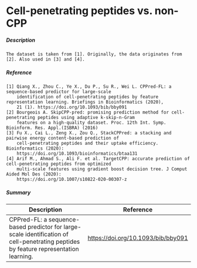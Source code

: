 # Cell-penetrating peptides vs. non-CPP 

##### Description 

    The dataset is taken from [1]. Originally, the data originates from [2]. Also used in [3] and [4].
    
##### Reference

    [1] Qiang X., Zhou C., Ye X., Du P., Su R., Wei L. CPPred-FL: a sequence-based predictor for large-scale 
        identification of cell-penetrating peptides by feature representation learning. Briefings in Bioinformatics (2020),
        21 (1). https://doi.org/10.1093/bib/bby091
    [2] Bourgeois A. SkipCPP-pred: promising prediction method for cell-penetrating peptides using adaptive k-skip-n-Gram 
        features on a high-quality dataset. Proc. 12th Int. Symp. Bioinform. Res. Appl.(ISBRA) (2016)
    [3] Fu X., Cai L., Zeng X., Zou Q., StackCPPred: a stacking and pairwise energy content-based prediction of 
        cell-penetrating peptides and their uptake efficiency. Bioinformatics (2020): 
        https://doi.org/10.1093/bioinformatics/btaa131
    [4] Arif M., Ahmad S., Ali F. et al. TargetCPP: accurate prediction of cell-penetrating peptides from optimized 
        multi-scale features using gradient boost decision tree. J Comput Aided Mol Des (2020): 
        https://doi.org/10.1007/s10822-020-00307-z

##### Summary
 
| Description                                                               | Reference                         |
|---------------------------------------------------------------------------|-----------------------------------|
| CPPred-FL: a sequence-based predictor for large-scale identification of cell-penetrating peptides by feature representation learning. | https://doi.org/10.1093/bib/bby091 |
             


